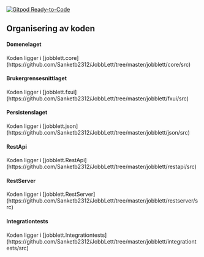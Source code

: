 [![Gitpod Ready-to-Code](https://img.shields.io/badge/Gitpod-Ready--to--Code-blue?logo=gitpod)](https://gitpod.idi.ntnu.no/#https://gitlab.stud.idi.ntnu.no/it1901/groups-2020/gr2007/gr2007) 

<h2> Organisering av koden </h2>

<h4> Domenelaget </h4>
    Koden ligger i [jobblett.core](https://github.com/Sanketb2312/JobbLett/tree/master/jobblett/core/src)
    
<h4> Brukergrensesnittlaget </h4>
    Koden ligger i [jobblett.fxui](https://github.com/Sanketb2312/JobbLett/tree/master/jobblett/fxui/src)
    
<h4> Persistenslaget </h4>
    Koden ligger i [jobblett.json](https://github.com/Sanketb2312/JobbLett/tree/master/jobblett/json/src)

<h4> RestApi </h4>
    Koden ligger i [jobblett.RestApi](https://github.com/Sanketb2312/JobbLett/tree/master/jobblett/restapi/src)
    
<h4> RestServer </h4>
    Koden ligger i [jobblett.RestServer](https://github.com/Sanketb2312/JobbLett/tree/master/jobblett/restserver/src)
    
<h4> Integrationtests </h4>
    Koden ligger i [jobblett.Integrationtests](https://github.com/Sanketb2312/JobbLett/tree/master/jobblett/integrationtests/src)
    
    
    
